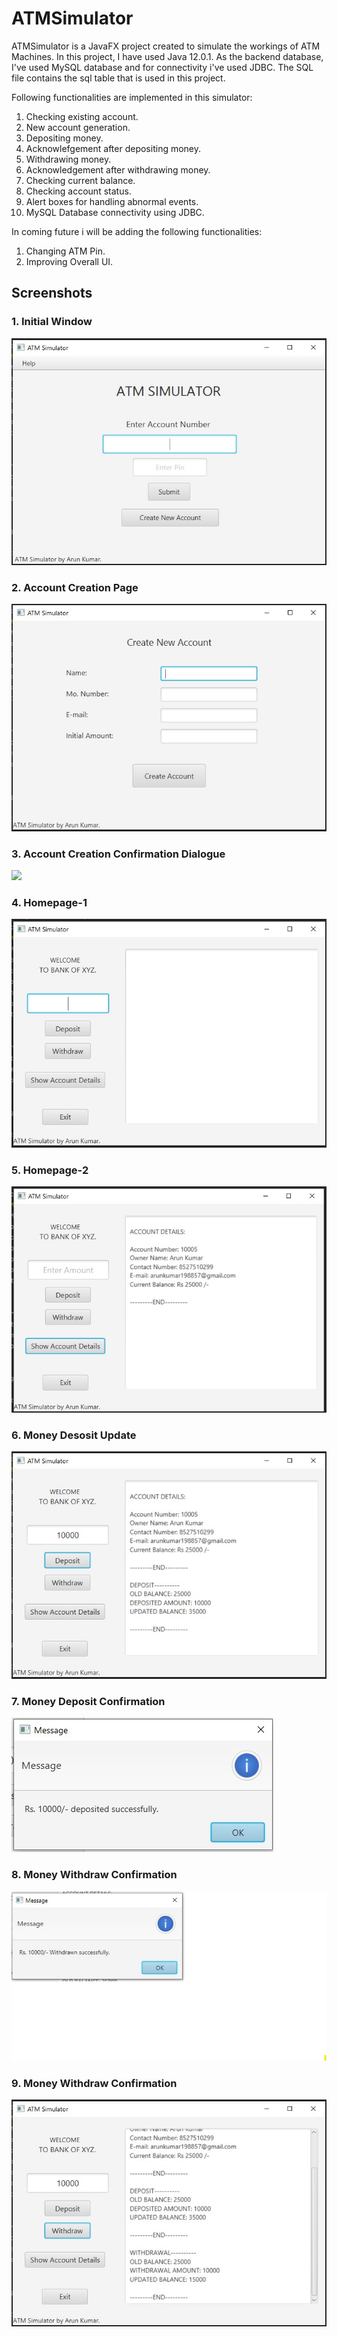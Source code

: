 # ATMSimulator

ATMSimulator is a JavaFX project created to simulate the workings of ATM Machines. In this project, I have used 
Java 12.0.1. As the backend database, I've used MySQL database and for connectivity i've used JDBC. The SQL file 
contains the sql table that is used in this project.

Following functionalities are implemented in this simulator:

1. Checking existing account.
2. New account generation.
3. Depositing money.
4. Acknowlefgement after depositing money.
5. Withdrawing money.
6. Acknowledgement after withdrawing money.
7. Checking current balance.
8. Checking account status.
9. Alert boxes for handling abnormal events.
10. MySQL Database connectivity using JDBC.


In coming future i will be adding the following functionalities:

1. Changing ATM Pin.
2. Improving Overall UI.


## Screenshots ## 
### 1. Initial Window ###
![](Screenshots/1.%20InitialWindow.jpg)


### 2. Account Creation Page ###
![](Screenshots/2.%20AccountCreationPage.jpg)


### 3. Account Creation Confirmation Dialogue ###
![](Screenshots/3.%ConfirmationDialog.jpg)


### 4. Homepage-1 ###
![](Screenshots/4.%20HomePage-1.jpg)


### 5. Homepage-2 ###
![](Screenshots/5.%20HomePage-2.jpg)


### 6. Money Desosit Update ###
![](Screenshots/6.%20DepositUpdate.jpg)


### 7. Money Deposit Confirmation ###
![](Screenshots/7.%20DepositConfirmation.jpg)


### 8. Money Withdraw Confirmation ###
![](Screenshots/8.%20WithdrawConfirmation.jpg)


### 9. Money Withdraw Confirmation ###
![](Screenshots/9.%20WithdrawUpdate.jpg)
